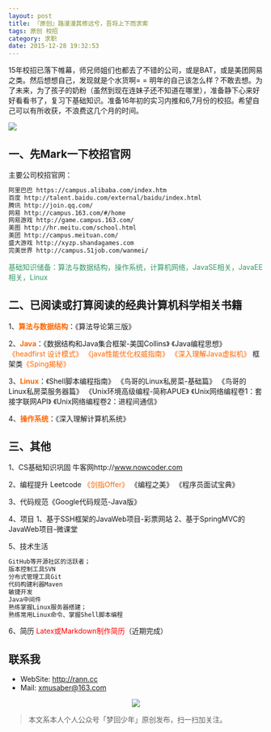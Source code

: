 ```yaml
---
layout: post
title: 『原创』路漫漫其修远兮，吾将上下而求索
tags: 原创 校招
category: 求职
date: 2015-12-28 19:32:53
---
```


15年校招已落下帷幕，师兄师姐们也都去了不错的公司，或是BAT，或是美团网易之类。然后想想自己，发现就是个水货啊= = 明年的自己该怎么样？不敢去想。为了未来，为了孩子的奶粉（虽然到现在连妹子还不知道在哪里），准备静下心来好好看看书了，复习下基础知识。准备16年初的实习内推和6,7月份的校招。希望自己可以有所收获，不浪费这几个月的时间。

![](http://7xlkoc.com1.z0.glb.clouddn.com/campus0.png)

## 一、先Mark一下校招官网

主要公司校招官网：

```sh
阿里巴巴 https://campus.alibaba.com/index.htm
百度 http://talent.baidu.com/external/baidu/index.html
腾讯 http://join.qq.com/
网易 http://campus.163.com/#/home
网易游戏 http://game.campus.163.com/
美图 http://hr.meitu.com/school.html
美团 http://campus.meituan.com/
盛大游戏 http://xyzp.shandagames.com
完美世界 http://campus.51job.com/wanmei/
```

<span style="color: #339966;">基础知识储备：算法与数据结构，操作系统，计算机网络，JavaSE相关，JavaEE相关，Linux</span>

## 二、已阅读或打算阅读的经典计算机科学相关书籍

1、<span style="color: #ff6600;">**算法与数据结构**</span>：《算法导论第三版》

2、**<span style="color: #ff6600;">Java</span>**：《数据结构和Java集合框架-美国Collins》 《Java编程思想》 <span style="color: #ff6600;">《headfirst 设计模式》</span> <span style="color: #ff6600;">《java性能优化权威指南》</span> <span style="color: #ff6600;">《深入理解Java虚拟机》</span> 框架类<span style="color: #ff6600;">《Sping揭秘》</span>

3、**<span style="color: #ff6600;">Linux</span>**：《Shell脚本编程指南》 《鸟哥的Linux私房菜-基础篇》 《鸟哥的Linux私房菜服务器篇》
《Unix环境高级编程-简称APUE》 《Unix网络编程卷1：套接字联网API》 《Unix网络编程卷2：进程间通信》

4、**<span style="color: #ff6600;">操作系统</span>**：《深入理解计算机系统》

## 三、其他

1、CS基础知识巩固 牛客网http://www.nowcoder.com

2、编程提升
Leetcode <span style="color: #ff6600;">《剑指Offer》</span> 《编程之美》 《程序员面试宝典》

3、代码规范《Google代码规范-Java版》

4、项目 1、基于SSH框架的JavaWeb项目-彩票网站 2、基于SpringMVC的JavaWeb项目-微课堂

5、技术生活

```sh
GitHub等开源社区的活跃者；
版本控制工具SVN
分布式管理工具Git
代码构建利器Maven
敏捷开发
Java中间件
熟练掌握Linux服务器搭建；
熟练常用Linux命令、掌握Shell脚本编程
```

6、简历 <span style="color: #ff0000;">Latex或Markdown制作简历</span>（近期完成）

## 联系我

- WebSite: http://rann.cc
- Mail: xmusaber@163.com

<div align="center">
<img src="http://rann.cc/assets/img/qrcode-horizon1.png"/>
</div>

> 本文系本人个人公众号「梦回少年」原创发布，扫一扫加关注。